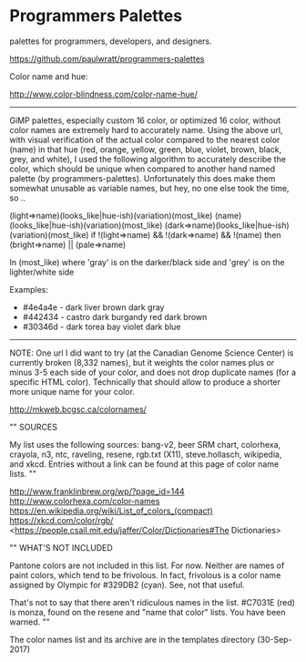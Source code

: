 # Programmers Palettes
palettes for programmers, developers, and designers.

<https://github.com/paulwratt/programmers-palettes>

Color name and hue:

<http://www.color-blindness.com/color-name-hue/>

----

GiMP palettes, especially custom 16 color, or optimized 16 color, without color names are extremely hard to accurately name. Using the above url, with visual verification of the actual color compared to the nearest color (name) in that hue (red, orange, yellow, green, blue, violet, brown, black, grey, and white), I used the following algorithm to accurately describe the color, which should be unique when compared to another hand named palette (by programmers-palettes). Unfortunately this does make them somewhat unusable as variable names, but hey, no one else took the time, so ..

(light=>name)(looks_like|hue-ish)(variation)(most_like)
(name)(looks_like|hue-ish)(variation)(most_like)
(dark=>name)(looks_like|hue-ish)(variation)(most_like)
if !(light=>name) && !(dark=>name) && !(name) then (bright=>name) || (pale=>name)

In (most_like) where 'gray' is on the darker/black side and 'grey' is on the lighter/white side

Examples:
* #4e4a4e - dark liver brown dark gray
* #442434 - castro dark burgandy red dark brown
* #30346d - dark torea bay violet dark blue

----

NOTE:
One url I did want to try (at the Canadian Genome Science Center) is currently broken (8,332 names), but it weights the color names plus or minus 3-5 each side of your color, and does not drop duplicate names (for a specific HTML color). Technically that should allow to produce a shorter more unique name for your color.

<http://mkweb.bcgsc.ca/colornames/>

""
SOURCES

My list uses the following sources: bang-v2, beer SRM chart, colorhexa, crayola, n3, ntc, raveling, resene, rgb.txt (X11), steve.hollasch, wikipedia, and xkcd. Entries without a link can be found at this page of color name lists.
""

<http://www.franklinbrew.org/wp/?page_id=144>
<http://www.colorhexa.com/color-names>
<https://en.wikipedia.org/wiki/List_of_colors_(compact)>
<https://xkcd.com/color/rgb/>
<https://people.csail.mit.edu/jaffer/Color/Dictionaries#The Dictionaries>

""
WHAT'S NOT INCLUDED

Pantone colors are not included in this list. For now.
Neither are names of paint colors, which tend to be frivolous. In fact, frivolous is a color name assigned by Olympic for #329DB2 (cyan). See, not that useful.

That's not to say that there aren't ridiculous names in the list. #C7031E (red) is monza, found on the resene and "name that color" lists. You have been warned.
""

The color names list and its archive are in the templates directory (30-Sep-2017)


